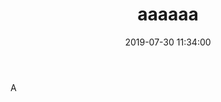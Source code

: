 ﻿---
layout: post
title:  "aaaaaa"
date:   2019-07-30 11:34:00
categories: beginnings
thumbnail: Images/OC.png
---

A
